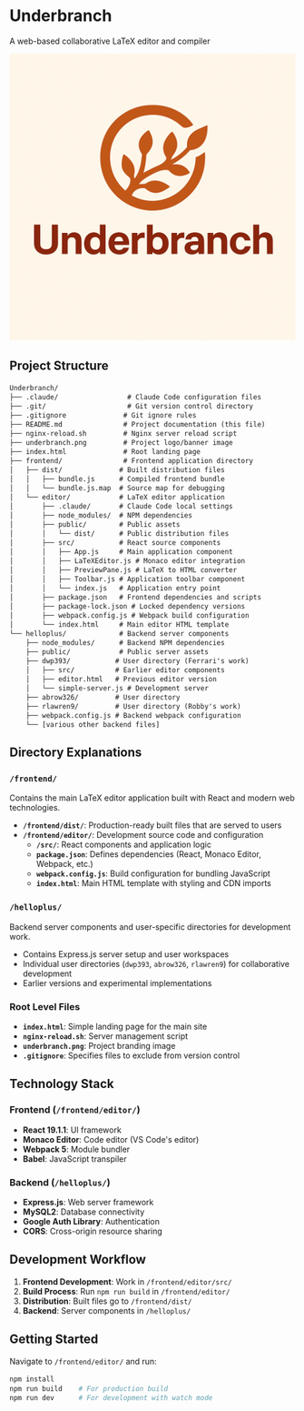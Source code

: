 # Underbranch
A web-based collaborative LaTeX editor and compiler

![Underbranch Logo](underbranch.png)

## Project Structure

```
Underbranch/
├── .claude/                 # Claude Code configuration files
├── .git/                    # Git version control directory
├── .gitignore              # Git ignore rules
├── README.md               # Project documentation (this file)
├── nginx-reload.sh         # Nginx server reload script
├── underbranch.png         # Project logo/banner image
├── index.html              # Root landing page
├── frontend/               # Frontend application directory
│   ├── dist/              # Built distribution files
│   │   ├── bundle.js      # Compiled frontend bundle
│   │   └── bundle.js.map  # Source map for debugging
│   └── editor/            # LaTeX editor application
│       ├── .claude/       # Claude Code local settings
│       ├── node_modules/  # NPM dependencies
│       ├── public/        # Public assets
│       │   └── dist/      # Public distribution files
│       ├── src/           # React source components
│       │   ├── App.js     # Main application component
│       │   ├── LaTeXEditor.js # Monaco editor integration
│       │   ├── PreviewPane.js # LaTeX to HTML converter
│       │   ├── Toolbar.js # Application toolbar component
│       │   └── index.js   # Application entry point
│       ├── package.json   # Frontend dependencies and scripts
│       ├── package-lock.json # Locked dependency versions
│       ├── webpack.config.js # Webpack build configuration
│       └── index.html     # Main editor HTML template
└── helloplus/             # Backend server components
    ├── node_modules/      # Backend NPM dependencies
    ├── public/            # Public server assets
    ├── dwp393/           # User directory (Ferrari's work)
    │   ├── src/          # Earlier editor components
    │   ├── editor.html   # Previous editor version
    │   └── simple-server.js # Development server
    ├── abrow326/         # User directory
    ├── rlawren9/         # User directory (Robby's work)
    ├── webpack.config.js # Backend webpack configuration
    └── [various other backend files]
```

## Directory Explanations

### `/frontend/`
Contains the main LaTeX editor application built with React and modern web technologies.

- **`/frontend/dist/`**: Production-ready built files that are served to users
- **`/frontend/editor/`**: Development source code and configuration
  - **`/src/`**: React components and application logic
  - **`package.json`**: Defines dependencies (React, Monaco Editor, Webpack, etc.)
  - **`webpack.config.js`**: Build configuration for bundling JavaScript
  - **`index.html`**: Main HTML template with styling and CDN imports

### `/helloplus/`
Backend server components and user-specific directories for development work.

- Contains Express.js server setup and user workspaces
- Individual user directories (`dwp393`, `abrow326`, `rlawren9`) for collaborative development
- Earlier versions and experimental implementations

### Root Level Files
- **`index.html`**: Simple landing page for the main site
- **`nginx-reload.sh`**: Server management script
- **`underbranch.png`**: Project branding image
- **`.gitignore`**: Specifies files to exclude from version control

## Technology Stack

### Frontend (`/frontend/editor/`)
- **React 19.1.1**: UI framework
- **Monaco Editor**: Code editor (VS Code's editor)
- **Webpack 5**: Module bundler
- **Babel**: JavaScript transpiler

### Backend (`/helloplus/`)
- **Express.js**: Web server framework
- **MySQL2**: Database connectivity
- **Google Auth Library**: Authentication
- **CORS**: Cross-origin resource sharing

## Development Workflow

1. **Frontend Development**: Work in `/frontend/editor/src/`
2. **Build Process**: Run `npm run build` in `/frontend/editor/`
3. **Distribution**: Built files go to `/frontend/dist/`
4. **Backend**: Server components in `/helloplus/`

## Getting Started

Navigate to `/frontend/editor/` and run:
```bash
npm install
npm run build    # For production build
npm run dev      # For development with watch mode
```
